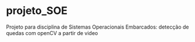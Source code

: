 # projeto_SOE
Projeto para disciplina de Sistemas Operacionais Embarcados: detecção de quedas com openCV a partir de video
